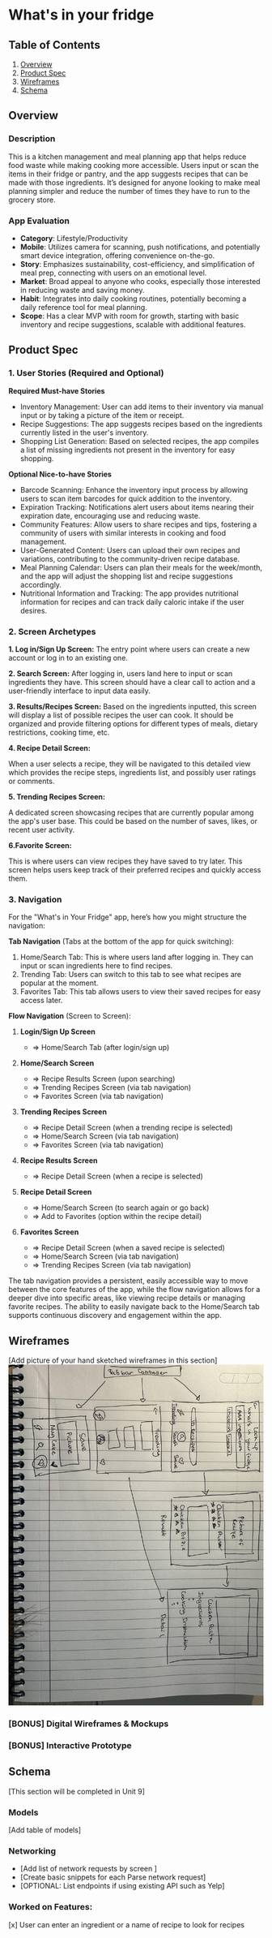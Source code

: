 # What's in your fridge

## Table of Contents

1. [Overview](#Overview)
2. [Product Spec](#Product-Spec)
3. [Wireframes](#Wireframes)
4. [Schema](#Schema)

## Overview

### Description

This is a kitchen management and meal planning app that helps reduce food waste while making cooking more accessible. Users input or scan the items in their fridge or pantry, and the app suggests recipes that can be made with those ingredients. It’s designed for anyone looking to make meal planning simpler and reduce the number of times they have to run to the grocery store.

### App Evaluation

- **Category**: Lifestyle/Productivity
- **Mobile**: Utilizes camera for scanning, push notifications, and potentially smart device integration, offering convenience on-the-go.
- **Story**: Emphasizes sustainability, cost-efficiency, and simplification of meal prep, connecting with users on an emotional level.
- **Market**: Broad appeal to anyone who cooks, especially those interested in reducing waste and saving money.
- **Habit**: Integrates into daily cooking routines, potentially becoming a daily reference tool for meal planning.
- **Scope**: Has a clear MVP with room for growth, starting with basic inventory and recipe suggestions, scalable with additional features.


## Product Spec

### 1. User Stories (Required and Optional)

**Required Must-have Stories**

* Inventory Management: User can add items to their inventory via manual input or by taking a picture of the item or receipt.
* Recipe Suggestions: The app suggests recipes based on the ingredients currently listed in the user's inventory.
* Shopping List Generation: Based on selected recipes, the app compiles a list of missing ingredients not present in the inventory for easy shopping.


**Optional Nice-to-have Stories**

* Barcode Scanning: Enhance the inventory input process by allowing users to scan item barcodes for quick addition to the inventory.
* Expiration Tracking: Notifications alert users about items nearing their expiration date, encouraging use and reducing waste.
* Community Features: Allow users to share recipes and tips, fostering a community of users with similar interests in cooking and food management.
* User-Generated Content: Users can upload their own recipes and variations, contributing to the community-driven recipe database.
* Meal Planning Calendar: Users can plan their meals for the week/month, and the app will adjust the shopping list and recipe suggestions accordingly.
* Nutritional Information and Tracking: The app provides nutritional information for recipes and can track daily caloric intake if the user desires.

### 2. Screen Archetypes

**1. Log in/Sign Up Screen:**
The entry point where users can create a new account or log in to an existing one.

**2. Search Screen:**
After logging in, users land here to input or scan ingredients they have. This screen should have a clear call to action and a user-friendly interface to input data easily.

**3. Results/Recipes Screen:**
Based on the ingredients inputted, this screen will display a list of possible recipes the user can cook. It should be organized and provide filtering options for different types of meals, dietary restrictions, cooking time, etc.

**4. Recipe Detail Screen:**

When a user selects a recipe, they will be navigated to this detailed view which provides the recipe steps, ingredients list, and possibly user ratings or comments.

**5. Trending Recipes Screen:**

A dedicated screen showcasing recipes that are currently popular among the app's user base. This could be based on the number of saves, likes, or recent user activity.

**6.Favorite Screen:**

This is where users can view recipes they have saved to try later. This screen helps users keep track of their preferred recipes and quickly access them.

### 3. Navigation

For the "What's in Your Fridge" app, here’s how you might structure the navigation:

**Tab Navigation** (Tabs at the bottom of the app for quick switching):
1. Home/Search Tab: This is where users land after logging in. They can input or scan ingredients here to find recipes.
2. Trending Tab: Users can switch to this tab to see what recipes are popular at the moment.
3. Favorites Tab: This tab allows users to view their saved recipes for easy access later.

**Flow Navigation** (Screen to Screen):

1. **Login/Sign Up Screen**
   - => Home/Search Tab (after login/sign up)

2. **Home/Search Screen**
   - => Recipe Results Screen (upon searching)
   - => Trending Recipes Screen (via tab navigation)
   - => Favorites Screen (via tab navigation)

3. **Trending Recipes Screen**
   - => Recipe Detail Screen (when a trending recipe is selected)
   - => Home/Search Screen (via tab navigation)
   - => Favorites Screen (via tab navigation)

4. **Recipe Results Screen**
   - => Recipe Detail Screen (when a recipe is selected)

5. **Recipe Detail Screen**
   - => Home/Search Screen (to search again or go back)
   - => Add to Favorites (option within the recipe detail)

6. **Favorites Screen**
   - => Recipe Detail Screen (when a saved recipe is selected)
   - => Home/Search Screen (via tab navigation)
   - => Trending Recipes Screen (via tab navigation)

The tab navigation provides a persistent, easily accessible way to move between the core features of the app, while the flow navigation allows for a deeper dive into specific areas, like viewing recipe details or managing favorite recipes. The ability to easily navigate back to the Home/Search tab supports continuous discovery and engagement within the app.

## Wireframes

[Add picture of your hand sketched wireframes in this section]
<img src="sketch.jpeg" width=600>

### [BONUS] Digital Wireframes & Mockups

### [BONUS] Interactive Prototype

## Schema 

[This section will be completed in Unit 9]

### Models

[Add table of models]

### Networking

- [Add list of network requests by screen ]
- [Create basic snippets for each Parse network request]
- [OPTIONAL: List endpoints if using existing API such as Yelp]

### Worked on Features: 
[x] User can enter an ingredient or a name of recipe to look for recipes
